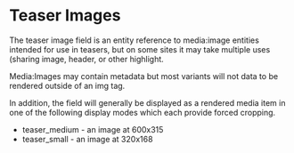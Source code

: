 # Teaser Images

The teaser image field is an entity reference to media:image 
entities intended for use in teasers, but on some sites it may 
take multiple uses (sharing image, header, or other highlight.

Media:Images may contain metadata but most variants will not
data to be rendered outside of an img tag.

In addition, the field will generally be displayed as a
rendered media item in one of the following display modes
which each provide forced cropping.

* teaser_medium - an image at 600x315
* teaser_small - an image at 320x168